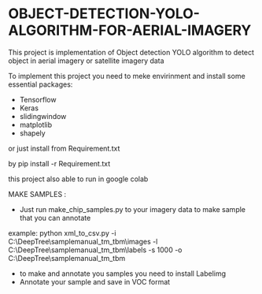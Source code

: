 # OBJECT-DETECTION-YOLO-ALGORITHM-FOR-AERIAL-IMAGERY
This project is implementation of Object detection YOLO algorithm to detect object in aerial imagery or satellite imagery data

To implement this project you need to meke envirinment and install some essential packages:
- Tensorflow
- Keras
- slidingwindow
- matplotlib
- shapely

or just install from Requirement.txt 

by pip install -r Requirement.txt

this project also able to run in google colab



MAKE SAMPLES :
- Just run make_chip_samples.py to your imagery data to make sample that you can annotate

example: python xml_to_csv.py -i C:\DeepTree\samplemanual_tm_tbm\images -l C:\DeepTree\samplemanual_tm_tbm\labels -s 1000 -o C:\DeepTree\samplemanual_tm_tbm



- to make and annotate you samples you need to install Labelimg
- Annotate your sample and save in VOC format
